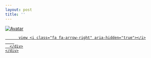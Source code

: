 ```yaml
---
layout: post
title: ''
---
```


<p class="imglist">

<div class="image-container">
  <a href="https://pic.imgdb.cn/item/5e8805ad504f4bcb046c8964.jpg"  data-fancybox="images">
    <img src="https://pic.imgdb.cn/item/5e8805ad504f4bcb046c8999.jpg" data-fancybox="images" alt="Avatar" class="image" />
    <div class="overlay">
      <div class="text">
        
          view <i class="fa fa-arrow-right" aria-hidden="true"></i>
        
      </div>
    </div>
  </a>
</div>






<a href="https://pic.imgdb.cn/item/5e8805ad504f4bcb046c896a.jpg" data-fancybox="images"><img src="" /></a>
<a href="https://pic.imgdb.cn/item/5e8805ad504f4bcb046c896e.jpg" data-fancybox="images"><img src="" /></a>
<a href="https://pic.imgdb.cn/item/5e8805ad504f4bcb046c8972.jpg" data-fancybox="images"><img src="" /></a>
<a href="https://pic.imgdb.cn/item/5e8805ad504f4bcb046c8978.jpg" data-fancybox="images"><img src="" /></a>
<a href="https://pic.imgdb.cn/item/5e8805ad504f4bcb046c897c.jpg" data-fancybox="images"><img src="" /></a>
<a href="https://pic.imgdb.cn/item/5e8805ad504f4bcb046c8980.jpg" data-fancybox="images"><img src="" /></a>
<a href="https://pic.imgdb.cn/item/5e8805ad504f4bcb046c8985.jpg" data-fancybox="images"><img src="" /></a>
<a href="https://pic.imgdb.cn/item/5e8805ad504f4bcb046c898a.jpg" data-fancybox="images"><img src="" /></a>
<a href="https://pic.imgdb.cn/item/5e8805ad504f4bcb046c898d.jpg" data-fancybox="images"><img src="" /></a>
<a href="https://pic.imgdb.cn/item/5e8805ad504f4bcb046c8992.jpg" data-fancybox="images"><img src="" /></a>
<a href="https://pic.imgdb.cn/item/5e8805ad504f4bcb046c8999.jpg" data-fancybox="images"><img src="" /></a>
<a href="https://pic.imgdb.cn/item/5e8805ad504f4bcb046c899c.jpg" data-fancybox="images"><img src="" /></a>
<a href="https://pic.imgdb.cn/item/5e8805ad504f4bcb046c89a4.jpg" data-fancybox="images"><img src="" /></a>
<a href="https://pic.imgdb.cn/item/5e8805ad504f4bcb046c89ab.jpg" data-fancybox="images"><img src="" /></a>
<a href="https://pic.imgdb.cn/item/5e8805ad504f4bcb046c89af.jpg" data-fancybox="images"><img src="" /></a>
<a href="https://pic.imgdb.cn/item/5e8805ad504f4bcb046c89b3.jpg" data-fancybox="images"><img src="" /></a>
<a href="https://pic.imgdb.cn/item/5e8805ad504f4bcb046c89ba.jpg" data-fancybox="images"><img src="" /></a>
<a href="https://pic.imgdb.cn/item/5e8b7cf1504f4bcb0487ee33.jpg" data-fancybox="images"><img src="" /></a>
<a href="https://pic.imgdb.cn/item/5e8b7cf1504f4bcb0487ee35.jpg" data-fancybox="images"><img src="" /></a>
<a href="https://pic.imgdb.cn/item/5e8b7cf1504f4bcb0487ee38.jpg" data-fancybox="images"><img src="" /></a>
<a href="https://pic.imgdb.cn/item/5e8b7cf1504f4bcb0487ee3a.jpg" data-fancybox="images"><img src="" /></a>
<a href="https://pic.imgdb.cn/item/5e8b7cf1504f4bcb0487ee3f.jpg" data-fancybox="images"><img src="" /></a>
<a href="https://pic.imgdb.cn/item/5e8b7cf1504f4bcb0487ee47.jpg" data-fancybox="images"><img src="" /></a>
<a href="https://pic.imgdb.cn/item/5e8b7cf1504f4bcb0487ee4b.jpg" data-fancybox="images"><img src="" /></a>
<a href="https://pic.imgdb.cn/item/5e8b7cf1504f4bcb0487ee50.jpg" data-fancybox="images"><img src="" /></a>
<a href="https://pic.imgdb.cn/item/5e8b7cf1504f4bcb0487ee52.jpg" data-fancybox="images"><img src="" /></a>
<a href="https://pic.imgdb.cn/item/5e8b7cf1504f4bcb0487ee55.jpg" data-fancybox="images"><img src="" /></a>
<a href="https://pic.imgdb.cn/item/5e8b7cf1504f4bcb0487ee5d.jpg" data-fancybox="images"><img src="" /></a>
<a href="https://pic.imgdb.cn/item/5e8b7cf1504f4bcb0487ee5f.jpg" data-fancybox="images"><img src="" /></a>
<a href="https://pic.imgdb.cn/item/5e8b7cf1504f4bcb0487ee64.jpg" data-fancybox="images"><img src="" /></a>
<a href="https://pic.imgdb.cn/item/5e8b7cf1504f4bcb0487ee66.jpg" data-fancybox="images"><img src="" /></a>
<a href="https://pic.imgdb.cn/item/5e8b7cf1504f4bcb0487ee6e.jpg" data-fancybox="images"><img src="" /></a>
<a href="https://pic.imgdb.cn/item/5e8b7cf1504f4bcb0487ee71.jpg" data-fancybox="images"><img src="" /></a>
<a href="https://pic.imgdb.cn/item/5e8b7cf1504f4bcb0487ee74.jpg" data-fancybox="images"><img src="" /></a>
<a href="https://pic.imgdb.cn/item/5e8b7cf1504f4bcb0487ee79.jpg" data-fancybox="images"><img src="" /></a>


</p>
